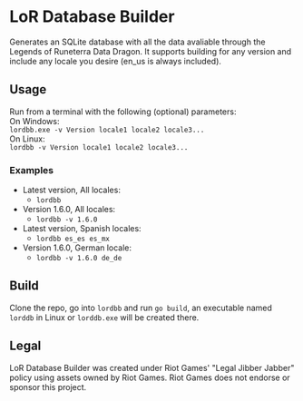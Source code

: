 # LoR Database Builder
Generates an SQLite database with all the data avaliable through the Legends of Runeterra Data Dragon. It supports building for any version and include any locale you desire (en_us is always included).
## Usage
Run from a terminal with the following (optional) parameters:<br>
On Windows:<br>
```lordbb.exe -v Version locale1 locale2 locale3...```<br>
On Linux:<br>
```lordbb -v Version locale1 locale2 locale3...```
### Examples
- Latest version, All locales:
  - ```lordbb```
- Version 1.6.0, All locales:
  - ```lordbb -v 1.6.0```
- Latest version, Spanish locales:
  - ```lordbb es_es es_mx```
- Version 1.6.0, German locale:
  - ```lordbb -v 1.6.0 de_de```

## Build
Clone the repo, go into ```lordbb``` and run ```go build```, an executable named ```lorddb``` in Linux or ```lorddb.exe``` will be created there.

## Legal
LoR Database Builder was created under Riot Games' "Legal Jibber Jabber" policy using assets owned by Riot Games.  Riot Games does not endorse or sponsor this project.
